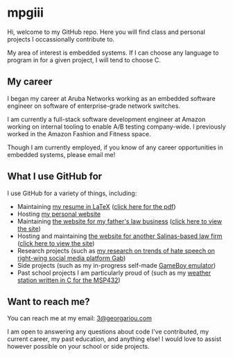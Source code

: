# mpgiii

Hi, welcome to my GitHub repo. Here you will find class and personal projects I occassionally contribute to.

My area of interest is embedded systems. If I can choose any language to program in for a given project, I will tend to choose C.

## My career

I began my career at Aruba Networks working as an embedded software engineer on software of enterprise-grade network switches.

I am currently a full-stack software development engineer at Amazon working on internal tooling to enable A/B testing company-wide. I previously worked in the Amazon Fashion and Fitness space.

Though I am currently employed, if you know of any career opportunities in embedded systems, please email me!

## What I use GitHub for

I use GitHub for a variety of things, including:

- Maintaining [my resume in LaTeX](https://github.com/mpgiii/resume) ([click here for the pdf](https://georgariou.com/resume.pdf))
- Hosting [my personal website](https://georgariou.com)
- Maintaining [the website for my father's law business](https://github.com/mpgiii/forworker) ([click here to view the site](https://sprenklegeorgariou.com))
- Hosting and maintaining [the website for another Salinas-based law firm](https://github.com/dilles-law-group/dilles-law-group.github.io) ([click here to view the site](https://dilleslaw.com))
- Research projects (such as [my research on trends of hate speech on right-wing social media platform Gab](https://github.com/mpgiii/gab-hate))
- Side projects (such as my in-progress self-made [GameBoy emulator](https://github.com/mpgiii/mpgameboy))
- Past school projects I am particularly proud of (such as my [weather station written in C for the MSP432](https://github.com/mpgiii/MSP432-Weather-Station))

## Want to reach me?
You can reach me at my email: 3@georgariou.com

I am open to answering any questions about code I've contributed, my current career, my past education, and anything else! I would love to assist however possible on your school or side projects.

<!---
mpgiii/mpgiii is a ✨ special ✨ repository because its `README.md` (this file) appears on your GitHub profile.
You can click the Preview link to take a look at your changes.
--->
